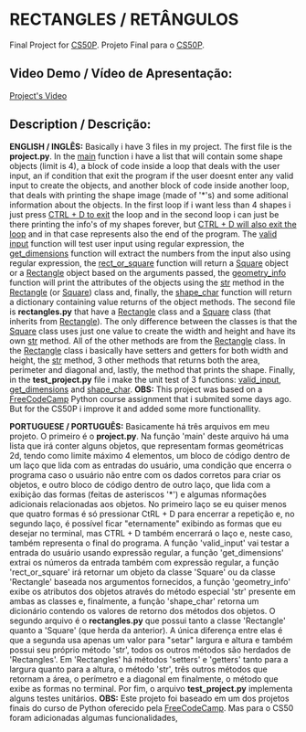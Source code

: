 # RECTANGLES / RETÂNGULOS
Final Project for [CS50P](https://cs50.harvard.edu/python/2022/).
Projeto Final para o [CS50P](https://cs50.harvard.edu/python/2022/).

## **Video Demo / Vídeo de Apresentação**:
[Project's Video](https://www.youtube.com/watch?v=HODJ91WuR5Q)

## **Description / Descrição**:
**ENGLISH / INGLÊS:** Basically i have 3 files in my project. The first file is the **project.py**. In the <ins>main</ins> function i have a list that will contain some shape objects (limit is 4), a block of code inside a loop that deals with the user input, an if condition that exit the program if the user doesnt enter any valid input to create the objects, and another block of code inside another loop, that deals with printing the shape image (made of '*'s) and some aditional information about the objects. In the first loop if i want less than 4 shapes i just press <ins>CTRL + D to exit</ins> the loop and in the second loop i can just be there printing the info's of my shapes forever, but <ins>CTRL + D will also exit the loop</ins> and in that case represents also the end of the program. The <ins>valid input</ins> function will test user input using regular expression, the <ins>get_dimensions</ins> function will extract the numbers from the input also using regular expression, the <ins>rect_or_square</ins> function will return a <ins>Square</ins> object or a <ins>Rectangle</ins> object based on the arguments passed, the <ins>geometry_info</ins> function will print the attributes of the objects using the <ins>str</ins> method in the <ins>Rectangle</ins> (or <ins>Square</ins>) class and, finally, the <ins>shape_char</ins> function will return a dictionary containing value returns of the object methods. The second file is **rectangles.py** that have a <ins>Rectangle</ins> class and a <ins>Square</ins> class (that inherits from <ins>Rectangle</ins>). The only difference between the classes is that the <ins>Square</ins> class uses just one value to create the width and height and have its own <ins>str</ins> method. All of the other methods are from the <ins>Rectangle</ins> class. In the <ins>Rectangle</ins> class i basically have setters and getters for both width and height, the <ins>str</ins> method, 3 other methods that returns both the area, perimeter and diagonal and, lastly, the method that prints the shape. Finally, in the **test_project.py** file i make the unit test of 3 functions: <ins>valid_input</ins>, <ins>get_dimensions</ins> and <ins>shape_char</ins>. **OBS:** This project was based on a [FreeCodeCamp](https://www.freecodecamp.org/) Python course assignment that i submited some days ago. But for the CS50P i improve it and added some more functionallity.

**PORTUGUESE / PORTUGUÊS:** Basicamente há três arquivos em meu projeto. O primeiro é o **project.py**. Na função 'main' deste arquivo há uma lista que irá conter alguns objetos, que representam formas geométricas 2d, tendo como limite máximo 4 elementos, um bloco de código dentro de um laço que lida com as entradas do usuário, uma condição que encerra o programa caso o usuário não entre com os dados corretos para criar os objetos, e outro bloco de código dentro de outro laço, que lida com a exibição das formas (feitas de asteriscos '*') e algumas nformações adicionais relacionadas aos objetos.  No primeiro laço se eu quiser menos que quatro formas é só pressionar CtRL + D para encerrar a repetição e, no segundo laço, é possível ficar "eternamente" exibindo as formas que eu desejar no terminal, mas CTRL + D também encerrará o laço e, neste caso, também representa o final do programa. A função 'valid_input' vai testar a entrada do usuário usando expressão regular, a função 'get_dimensions' extrai os números da entrada também com expressão regular, a função 'rect_or_square' irá retornar um objeto da classe 'Square' ou da classe 'Rectangle' baseada nos argumentos fornecidos, a função 'geometry_info' exibe os atributos dos objetos através do método especial 'str' presente em ambas as classes e, finalmente, a função 'shape_char' retorna um dicionário contendo os valores de retorno dos métodos dos objetos. O segundo arquivo é o **rectangles.py** que possui tanto a classe 'Rectangle' quanto a 'Square' (que herda da anterior). A única diferença entre elas é que a segunda usa apenas um valor para "setar" largura e altura e também possui seu próprio método 'str', todos os outros métodos são herdados de 'Rectangles'. Em 'Rectangles' há métodos 'setters' e 'getters' tanto para a largura quanto para a altura, o método 'str', três outros métodos que retornam a área, o perímetro e a diagonal em finalmente, o método que exibe as formas no terminal. Por fim, o arquivo **test_project.py** implementa alguns testes unitários. **OBS:** Este projeto foi baseado em um dos projetos finais do curso de Python oferecido pela [FreeCodeCamp](https://www.freecodecamp.org/). Mas para o CS50 foram adicionadas algumas funcionalidades,
